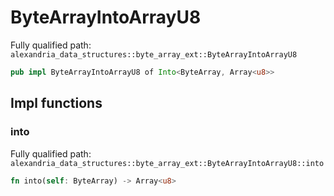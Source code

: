 # ByteArrayIntoArrayU8

Fully qualified path: `alexandria_data_structures::byte_array_ext::ByteArrayIntoArrayU8`

```rust
pub impl ByteArrayIntoArrayU8 of Into<ByteArray, Array<u8>>
```

## Impl functions

### into

Fully qualified path: `alexandria_data_structures::byte_array_ext::ByteArrayIntoArrayU8::into`

```rust
fn into(self: ByteArray) -> Array<u8>
```

